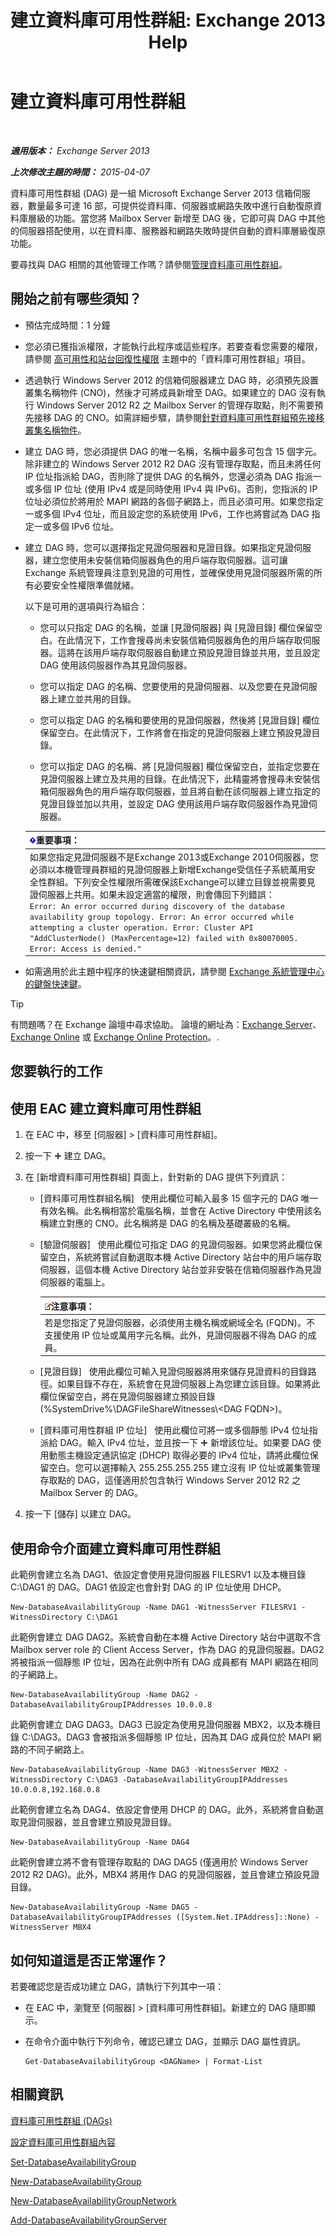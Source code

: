 ﻿---
title: '建立資料庫可用性群組: Exchange 2013 Help'
TOCTitle: 建立資料庫可用性群組
ms:assetid: d6b98299-e203-488b-af73-50753fe152c8
ms:mtpsurl: https://technet.microsoft.com/zh-tw/library/Dd351172(v=EXCHG.150)
ms:contentKeyID: 50474354
ms.date: 05/21/2018
mtps_version: v=EXCHG.150
ms.translationtype: MT
---

# 建立資料庫可用性群組

 

_**適用版本：** Exchange Server 2013_

_**上次修改主題的時間：** 2015-04-07_

資料庫可用性群組 (DAG) 是一組 Microsoft Exchange Server 2013 信箱伺服器，數量最多可達 16 部，可提供從資料庫、伺服器或網路失敗中進行自動復原資料庫層級的功能。當您將 Mailbox Server 新增至 DAG 後，它即可與 DAG 中其他的伺服器搭配使用，以在資料庫、服務器和網路失敗時提供自動的資料庫層級復原功能。

要尋找與 DAG 相關的其他管理工作嗎？請參閱[管理資料庫可用性群組](managing-database-availability-groups-exchange-2013-help.md)。

## 開始之前有哪些須知？

  - 預估完成時間：1 分鐘

  - 您必須已獲指派權限，才能執行此程序或這些程序。若要查看您需要的權限，請參閱 [高可用性和站台回復性權限](high-availability-and-site-resilience-permissions-exchange-2013-help.md) 主題中的「資料庫可用性群組」項目。

  - 透過執行 Windows Server 2012 的信箱伺服器建立 DAG 時，必須預先設置叢集名稱物件 (CNO)，然後才可將成員新增至 DAG。如果建立的 DAG 沒有執行 Windows Server 2012 R2 之 Mailbox Server 的管理存取點，則不需要預先接移 DAG 的 CNO。如需詳細步驟，請參閱[針對資料庫可用性群組預先接移叢集名稱物件](pre-stage-the-cluster-name-object-for-a-database-availability-group-exchange-2013-help.md)。

  - 建立 DAG 時，您必須提供 DAG 的唯一名稱，名稱中最多可包含 15 個字元。除非建立的 Windows Server 2012 R2 DAG 沒有管理存取點，而且未將任何 IP 位址指派給 DAG，否則除了提供 DAG 的名稱外，您還必須為 DAG 指派一或多個 IP 位址 (使用 IPv4 或是同時使用 IPv4 與 IPv6)。否則，您指派的 IP 位址必須位於將用於 MAPI 網路的各個子網路上，而且必須可用。如果您指定一或多個 IPv4 位址，而且設定您的系統使用 IPv6，工作也將嘗試為 DAG 指定一或多個 IPv6 位址。

  - 建立 DAG 時，您可以選擇指定見證伺服器和見證目錄。如果指定見證伺服器，建立您使用未安裝信箱伺服器角色的用戶端存取伺服器。這可讓 Exchange 系統管理員注意到見證的可用性，並確保使用見證伺服器所需的所有必要安全性權限準備就緒。
    
    以下是可用的選項與行為組合：
    
      - 您可以只指定 DAG 的名稱，並讓 \[見證伺服器\] 與 \[見證目錄\] 欄位保留空白。在此情況下，工作會搜尋尚未安裝信箱伺服器角色的用戶端存取伺服器。這將在該用戶端存取伺服器自動建立預設見證目錄並共用，並且設定 DAG 使用該伺服器作為其見證伺服器。
    
      - 您可以指定 DAG 的名稱、您要使用的見證伺服器、以及您要在見證伺服器上建立並共用的目錄。
    
      - 您可以指定 DAG 的名稱和要使用的見證伺服器，然後將 \[見證目錄\] 欄位保留空白。在此情況下，工作將會在指定的見證伺服器上建立預設見證目錄。
    
      - 您可以指定 DAG 的名稱、將 \[見證伺服器\] 欄位保留空白，並指定您要在見證伺服器上建立及共用的目錄。在此情況下，此精靈將會搜尋未安裝信箱伺服器角色的用戶端存取伺服器，並且將自動在該伺服器上建立指定的見證目錄並加以共用，並設定 DAG 使用該用戶端存取伺服器作為見證伺服器。
    
    <table>
    <thead>
    <tr class="header">
    <th><img src="images/Bb124558.important(EXCHG.150).gif" title="重要事項" alt="重要事項" />重要事項：</th>
    </tr>
    </thead>
    <tbody>
    <tr class="odd">
    <td>如果您指定見證伺服器不是Exchange 2013或Exchange 2010伺服器，您必須以本機管理員群組的見證伺服器上新增Exchange受信任子系統萬用安全性群組。下列安全性權限所需確保該Exchange可以建立目錄並視需要見證伺服器上共用。如果未設定適當的權限，則會傳回下列錯誤：<br />
    <code>Error: An error occurred during discovery of the database availability group topology. Error: An error occurred while attempting a cluster operation. Error: Cluster API &quot;AddClusterNode() (MaxPercentage=12) failed with 0x80070005. Error: Access is denied.&quot;</code></td>
    </tr>
    </tbody>
    </table>


  - 如需適用於此主題中程序的快速鍵相關資訊，請參閱 [Exchange 系統管理中心的鍵盤快速鍵](keyboard-shortcuts-in-the-exchange-admin-center-exchange-online-protection-help.md)。


> [!TIP]  
> 有問題嗎？在 Exchange 論壇中尋求協助。 論壇的網址為：<a href="https://go.microsoft.com/fwlink/p/?linkid=60612">Exchange Server</a>、 <a href="https://go.microsoft.com/fwlink/p/?linkid=267542">Exchange Online</a> 或 <a href="https://go.microsoft.com/fwlink/p/?linkid=285351">Exchange Online Protection</a>。.




## 您要執行的工作

## 使用 EAC 建立資料庫可用性群組

1.  在 EAC 中，移至 \[伺服器\] \> \[資料庫可用性群組\]。

2.  按一下 ![加入圖示](images/JJ218640.c1e75329-d6d7-4073-a27d-498590bbb558(EXCHG.150).gif "加入圖示") 建立 DAG。

3.  在 \[新增資料庫可用性群組\] 頁面上，針對新的 DAG 提供下列資訊：
    
      - \[資料庫可用性群組名稱\]   使用此欄位可輸入最多 15 個字元的 DAG 唯一有效名稱。此名稱相當於電腦名稱，並會在 Active Directory 中使用該名稱建立對應的 CNO。此名稱將是 DAG 的名稱及基礎叢級的名稱。
    
      - \[驗證伺服器\]   使用此欄位可指定 DAG 的見證伺服器。如果您將此欄位保留空白，系統將嘗試自動選取本機 Active Directory 站台中的用戶端存取伺服器，這個本機 Active Directory 站台並非安裝在信箱伺服器作為見證伺服器的電腦上。
        
        <table>
        <thead>
        <tr class="header">
        <th><img src="images/Bb124558.note(EXCHG.150).gif" title="注意事項" alt="注意事項" />注意事項：</th>
        </tr>
        </thead>
        <tbody>
        <tr class="odd">
        <td>若是您指定了見證伺服器，必須使用主機名稱或網域全名 (FQDN)。不支援使用 IP 位址或萬用字元名稱。此外，見證伺服器不得為 DAG 的成員。</td>
        </tr>
        </tbody>
        </table>
    
      - \[見證目錄\]   使用此欄位可輸入見證伺服器將用來儲存見證資料的目錄路徑。如果目錄不存在，系統會在見證伺服器上為您建立該目錄。如果將此欄位保留空白，將在見證伺服器建立預設目錄 (%SystemDrive%\\DAGFileShareWitnesses\\\<DAG FQDN\>)。
    
      - \[資料庫可用性群組 IP 位址\]   使用此欄位可將一或多個靜態 IPv4 位址指派給 DAG。輸入 IPv4 位址，並且按一下 ![加入圖示](images/JJ218640.c1e75329-d6d7-4073-a27d-498590bbb558(EXCHG.150).gif "加入圖示") 新增該位址。如果要 DAG 使用動態主機設定通訊協定 (DHCP) 取得必要的 IPv4 位址，請將此欄位保留空白。您可以選擇輸入 255.255.255.255 建立沒有 IP 位址或叢集管理存取點的 DAG，這僅適用於包含執行 Windows Server 2012 R2 之 Mailbox Server 的 DAG。

4.  按一下 \[儲存\] 以建立 DAG。

## 使用命令介面建立資料庫可用性群組

此範例會建立名為 DAG1、依設定會使用見證伺服器 FILESRV1 以及本機目錄 C:\\DAG1 的 DAG。DAG1 依設定也會針對 DAG 的 IP 位址使用 DHCP。

    New-DatabaseAvailabilityGroup -Name DAG1 -WitnessServer FILESRV1 -WitnessDirectory C:\DAG1

此範例會建立 DAG DAG2。系統會自動在本機 Active Directory 站台中選取不含 Mailbox server role 的 Client Access Server，作為 DAG 的見證伺服器。DAG2 將被指派一個靜態 IP 位址，因為在此例中所有 DAG 成員都有 MAPI 網路在相同的子網路上。

    New-DatabaseAvailabilityGroup -Name DAG2 -DatabaseAvailabilityGroupIPAddresses 10.0.0.8

此範例會建立 DAG DAG3。DAG3 已設定為使用見證伺服器 MBX2，以及本機目錄 C:\\DAG3。DAG3 會被指派多個靜態 IP 位址，因為其 DAG 成員位於 MAPI 網路的不同子網路上。

    New-DatabaseAvailabilityGroup -Name DAG3 -WitnessServer MBX2 -WitnessDirectory C:\DAG3 -DatabaseAvailabilityGroupIPAddresses 10.0.0.8,192.168.0.8

此範例會建立名為 DAG4、依設定會使用 DHCP 的 DAG。此外，系統將會自動選取見證伺服器，並且會建立預設見證目錄。

    New-DatabaseAvailabilityGroup -Name DAG4

此範例會建立將不會有管理存取點的 DAG DAG5 (僅適用於 Windows Server 2012 R2 DAG)。此外，MBX4 將用作 DAG 的見證伺服器，並且會建立預設見證目錄。

    New-DatabaseAvailabilityGroup -Name DAG5 -DatabaseAvailabilityGroupIPAddresses ([System.Net.IPAddress]::None) -WitnessServer MBX4

## 如何知道這是否正常運作？

若要確認您是否成功建立 DAG，請執行下列其中一項：

  - 在 EAC 中，瀏覽至 \[伺服器\] \> \[資料庫可用性群組\]。新建立的 DAG 隨即顯示。

  - 在命令介面中執行下列命令，確認已建立 DAG，並顯示 DAG 屬性資訊。
    
        Get-DatabaseAvailabilityGroup <DAGName> | Format-List

## 相關資訊

[資料庫可用性群組 (DAGs)](database-availability-groups-dags-exchange-2013-help.md)

[設定資料庫可用性群組內容](configure-database-availability-group-properties-exchange-2013-help.md)

[Set-DatabaseAvailabilityGroup](https://technet.microsoft.com/zh-tw/library/dd297934\(v=exchg.150\))

[New-DatabaseAvailabilityGroup](https://technet.microsoft.com/zh-tw/library/dd351107\(v=exchg.150\))

[New-DatabaseAvailabilityGroupNetwork](https://technet.microsoft.com/zh-tw/library/dd335225\(v=exchg.150\))

[Add-DatabaseAvailabilityGroupServer](https://technet.microsoft.com/zh-tw/library/dd298049\(v=exchg.150\))

